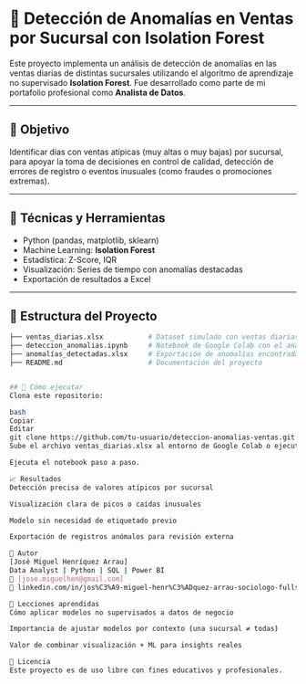 # 🛒 Detección de Anomalías en Ventas por Sucursal con Isolation Forest

Este proyecto implementa un análisis de detección de anomalías en las ventas diarias de distintas sucursales utilizando el algoritmo de aprendizaje no supervisado **Isolation Forest**. Fue desarrollado como parte de mi portafolio profesional como **Analista de Datos**.

---

## 📌 Objetivo

Identificar días con ventas atípicas (muy altas o muy bajas) por sucursal, para apoyar la toma de decisiones en control de calidad, detección de errores de registro o eventos inusuales (como fraudes o promociones extremas).

---

## 🧠 Técnicas y Herramientas

- Python (pandas, matplotlib, sklearn)
- Machine Learning: **Isolation Forest**
- Estadística: Z-Score, IQR
- Visualización: Series de tiempo con anomalías destacadas
- Exportación de resultados a Excel

---

## 📂 Estructura del Proyecto

```bash
├── ventas_diarias.xlsx           # Dataset simulado con ventas diarias
├── deteccion_anomalias.ipynb     # Notebook de Google Colab con el análisis completo
├── anomalías_detectadas.xlsx     # Exportación de anomalías encontradas
├── README.md                     # Documentación del proyecto


## 🚀 Cómo ejecutar
Clona este repositorio:

bash
Copiar
Editar
git clone https://github.com/tu-usuario/deteccion-anomalias-ventas.git
Sube el archivo ventas_diarias.xlsx al entorno de Google Colab o ejecuta localmente con Jupyter.

Ejecuta el notebook paso a paso.

📈 Resultados
Detección precisa de valores atípicos por sucursal

Visualización clara de picos o caídas inusuales

Modelo sin necesidad de etiquetado previo

Exportación de registros anómalos para revisión externa

👤 Autor
[José Miguel Henríquez Arrau]
Data Analyst | Python | SQL | Power BI
📧 [jose.miguelhen@gmail.com]
🔗 linkedin.com/in/jos%C3%A9-miguel-henr%C3%ADquez-arrau-sociologo-fullstack-web/

🧠 Lecciones aprendidas
Cómo aplicar modelos no supervisados a datos de negocio

Importancia de ajustar modelos por contexto (una sucursal ≠ todas)

Valor de combinar visualización + ML para insights reales

📌 Licencia
Este proyecto es de uso libre con fines educativos y profesionales.

